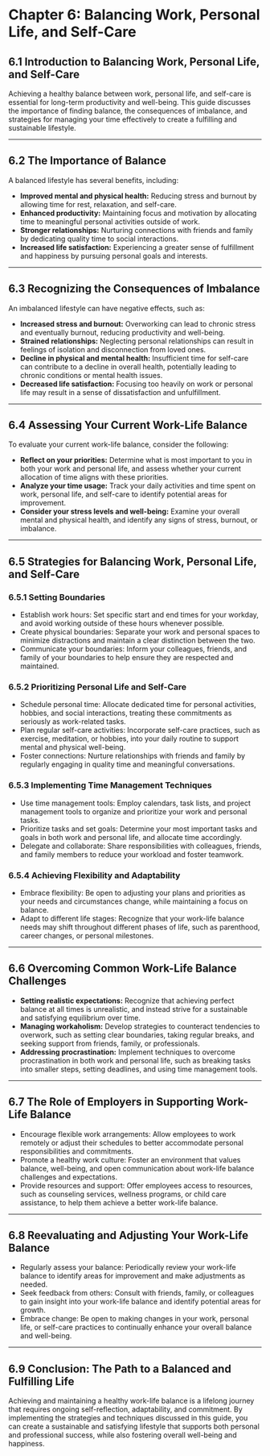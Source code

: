 # Chapter 6: Balancing Work, Personal Life, and Self-Care

## 6.1 Introduction to Balancing Work, Personal Life, and Self-Care

Achieving a healthy balance between work, personal life, and self-care is essential for long-term productivity and well-being. This guide discusses the importance of finding balance, the consequences of imbalance, and strategies for managing your time effectively to create a fulfilling and sustainable lifestyle.

---

## 6.2 The Importance of Balance

A balanced lifestyle has several benefits, including:  
- **Improved mental and physical health:** Reducing stress and burnout by allowing time for rest, relaxation, and self-care.  
- **Enhanced productivity:** Maintaining focus and motivation by allocating time to meaningful personal activities outside of work.  
- **Stronger relationships:** Nurturing connections with friends and family by dedicating quality time to social interactions.  
- **Increased life satisfaction:** Experiencing a greater sense of fulfillment and happiness by pursuing personal goals and interests.

---

## 6.3 Recognizing the Consequences of Imbalance

An imbalanced lifestyle can have negative effects, such as:  
- **Increased stress and burnout:** Overworking can lead to chronic stress and eventually burnout, reducing productivity and well-being.  
- **Strained relationships:** Neglecting personal relationships can result in feelings of isolation and disconnection from loved ones.  
- **Decline in physical and mental health:** Insufficient time for self-care can contribute to a decline in overall health, potentially leading to chronic conditions or mental health issues.  
- **Decreased life satisfaction:** Focusing too heavily on work or personal life may result in a sense of dissatisfaction and unfulfillment.

---

## 6.4 Assessing Your Current Work-Life Balance

To evaluate your current work-life balance, consider the following:  
- **Reflect on your priorities:** Determine what is most important to you in both your work and personal life, and assess whether your current allocation of time aligns with these priorities.  
- **Analyze your time usage:** Track your daily activities and time spent on work, personal life, and self-care to identify potential areas for improvement.  
- **Consider your stress levels and well-being:** Examine your overall mental and physical health, and identify any signs of stress, burnout, or imbalance.

---

## 6.5 Strategies for Balancing Work, Personal Life, and Self-Care

### 6.5.1 Setting Boundaries  
- Establish work hours: Set specific start and end times for your workday, and avoid working outside of these hours whenever possible.  
- Create physical boundaries: Separate your work and personal spaces to minimize distractions and maintain a clear distinction between the two.  
- Communicate your boundaries: Inform your colleagues, friends, and family of your boundaries to help ensure they are respected and maintained.

### 6.5.2 Prioritizing Personal Life and Self-Care  
- Schedule personal time: Allocate dedicated time for personal activities, hobbies, and social interactions, treating these commitments as seriously as work-related tasks.  
- Plan regular self-care activities: Incorporate self-care practices, such as exercise, meditation, or hobbies, into your daily routine to support mental and physical well-being.  
- Foster connections: Nurture relationships with friends and family by regularly engaging in quality time and meaningful conversations.

### 6.5.3 Implementing Time Management Techniques  
- Use time management tools: Employ calendars, task lists, and project management tools to organize and prioritize your work and personal tasks.  
- Prioritize tasks and set goals: Determine your most important tasks and goals in both work and personal life, and allocate time accordingly.  
- Delegate and collaborate: Share responsibilities with colleagues, friends, and family members to reduce your workload and foster teamwork.

### 6.5.4 Achieving Flexibility and Adaptability  
- Embrace flexibility: Be open to adjusting your plans and priorities as your needs and circumstances change, while maintaining a focus on balance.  
- Adapt to different life stages: Recognize that your work-life balance needs may shift throughout different phases of life, such as parenthood, career changes, or personal milestones.

---

## 6.6 Overcoming Common Work-Life Balance Challenges

- **Setting realistic expectations:** Recognize that achieving perfect balance at all times is unrealistic, and instead strive for a sustainable and satisfying equilibrium over time.  
- **Managing workaholism:** Develop strategies to counteract tendencies to overwork, such as setting clear boundaries, taking regular breaks, and seeking support from friends, family, or professionals.  
- **Addressing procrastination:** Implement techniques to overcome procrastination in both work and personal life, such as breaking tasks into smaller steps, setting deadlines, and using time management tools.

---

## 6.7 The Role of Employers in Supporting Work-Life Balance

- Encourage flexible work arrangements: Allow employees to work remotely or adjust their schedules to better accommodate personal responsibilities and commitments.  
- Promote a healthy work culture: Foster an environment that values balance, well-being, and open communication about work-life balance challenges and expectations.  
- Provide resources and support: Offer employees access to resources, such as counseling services, wellness programs, or child care assistance, to help them achieve a better work-life balance.

---

## 6.8 Reevaluating and Adjusting Your Work-Life Balance

- Regularly assess your balance: Periodically review your work-life balance to identify areas for improvement and make adjustments as needed.  
- Seek feedback from others: Consult with friends, family, or colleagues to gain insight into your work-life balance and identify potential areas for growth.  
- Embrace change: Be open to making changes in your work, personal life, or self-care practices to continually enhance your overall balance and well-being.

---

## 6.9 Conclusion: The Path to a Balanced and Fulfilling Life

Achieving and maintaining a healthy work-life balance is a lifelong journey that requires ongoing self-reflection, adaptability, and commitment. By implementing the strategies and techniques discussed in this guide, you can create a sustainable and satisfying lifestyle that supports both personal and professional success, while also fostering overall well-being and happiness.
